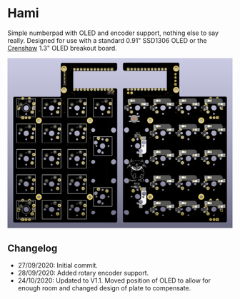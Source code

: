 # Hami
 Simple numberpad with OLED and encoder support, nothing else to say really. Designed for use with a standard 0.91" SSD1306 OLED or the [Crenshaw](https://github.com/Ariamelon/Crenshaw) 1.3" OLED breakout board.

 ![Hami Render](Images/Render.png)

 ## Changelog
 * 27/09/2020: Initial commit.
 * 28/09/2020: Added rotary encoder support.
 * 24/10/2020: Updated to V1.1. Moved position of OLED to allow for enough room and changed design of plate to compensate.
